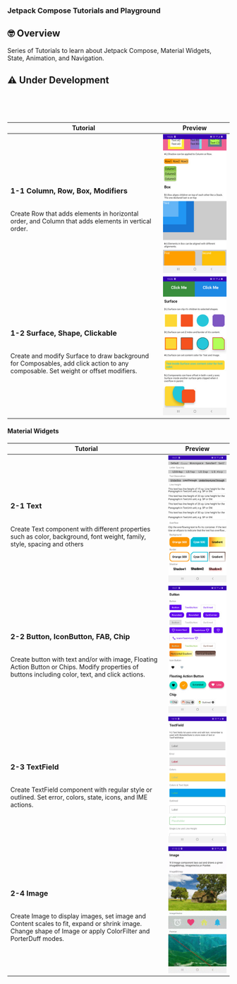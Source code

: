 ### Jetpack Compose Tutorials and Playground

## 🤓 Overview

Series of Tutorials to learn about Jetpack Compose, Material Widgets, State, Animation, 
and  Navigation.

<h2>⚠️ Under Development</h2>

<br/><br/><br/>

|Tutorial|Preview|
|-------|-------|
|<h3>1-1 Column, Row, Box, Modifiers</h3><br/>Create Row that adds elements in horizontal order, and Column that adds elements in vertical order.|<img src ="/./screenshots/tutorial1-1.jpg" width=350> |
|<h3>1-2 Surface, Shape, Clickable</h3><br/>Create and modify Surface to draw background for Composables, add click action to any composable. Set weight or offset modifiers.|<img src ="/./screenshots/tutorial1-2.jpg" width=350> |

#### Material Widgets
|Tutorial|Preview|
|-------|-------|
|<h3>2-1 Text</h3><br/>Create Text component with different properties such as color, background, font weight, family, style, spacing and others|<img src ="/./screenshots/tutorial2-1.jpg" width=350> |
|<h3>2-2 Button, IconButton, FAB, Chip</h3><br/>Create button with text and/or with image, Floating Action Button  or Chips. Modify properties of buttons including color, text, and click actions.|<img src ="/./screenshots/tutorial2-2.jpg" width=350> |
|<h3>2-3 TextField</h3><br/>Create TextField component with regular style or outlined. Set error, colors, state, icons, and IME actions.|<img src ="/./screenshots/tutorial2-3.jpg" width=350> |
|<h3>2-4 Image</h3><br/>Create Image to display images, set image and Content scales to fit, expand or shrink image. Change shape of Image or apply ColorFilter and PorterDuff modes.|<img src ="/./screenshots/tutorial2-4.gif" width=350> |
